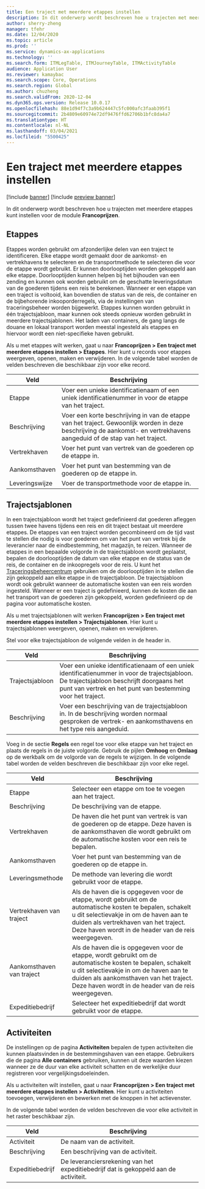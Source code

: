 ```yaml
---
title: Een traject met meerdere etappes instellen
description: In dit onderwerp wordt beschreven hoe u trajecten met meerdere etappes kunt instellen voor de module Francoprijzen.
author: sherry-zheng
manager: tfehr
ms.date: 12/04/2020
ms.topic: article
ms.prod: ''
ms.service: dynamics-ax-applications
ms.technology: ''
ms.search.form: ITMLegTable, ITMJourneyTable, ITMActivityTable
audience: Application User
ms.reviewer: kamaybac
ms.search.scope: Core, Operations
ms.search.region: Global
ms.author: chuzheng
ms.search.validFrom: 2020-12-04
ms.dyn365.ops.version: Release 10.0.17
ms.openlocfilehash: 88e1d94f7c3a9b624447c5fc000afc3faab395f1
ms.sourcegitcommit: 2b4809e60974e72df9476ffd62706b1bfc8da4a7
ms.translationtype: HT
ms.contentlocale: nl-NL
ms.lasthandoff: 03/04/2021
ms.locfileid: "5500425"
---
```

# <a name="multi-leg-journey-setup"></a>Een traject met meerdere etappes instellen

[!include [banner](../../includes/banner.md)]
[!include [preview banner](../includes/preview-banner.md)]

In dit onderwerp wordt beschreven hoe u trajecten met meerdere etappes kunt instellen voor de module **Francoprijzen**.

## <a name="legs"></a>Etappes

Etappes worden gebruikt om afzonderlijke delen van een traject te identificeren. Elke etappe wordt gemaakt door de aankomst- en vertrekhavens te selecteren en de transportmethode te selecteren die voor de etappe wordt gebruikt. Er kunnen doorlooptijden worden gekoppeld aan elke etappe. Doorlooptijden kunnen helpen bij het bijhouden van een zending en kunnen ook worden gebruikt om de geschatte leveringsdatum van de goederen tijdens een reis te berekenen. Wanneer er een etappe van een traject is voltooid, kan bovendien de status van de reis, de container en de bijbehorende inkooporderregels, via de instellingen van traceringsbeheer worden bijgewerkt. Etappes kunnen worden gebruikt in één trajectsjabloon, maar kunnen ook steeds opnieuw worden gebruikt in meerdere trajectsjablonen. Het laden van containers, de gang langs de douane en lokaal transport worden meestal ingesteld als etappes en hiervoor wordt een niet-specifieke haven gebruikt.

Als u met etappes wilt werken, gaat u naar **Francoprijzen \> Een traject met meerdere etappes instellen \> Etappes**. Hier kunt u records voor etappes weergeven, openen, maken en verwijderen. In de volgende tabel worden de velden beschreven die beschikbaar zijn voor elke record.

| Veld | Beschrijving |
|---|---|
| Etappe | Voer een unieke identificatienaam of een uniek identificatienummer in voor de etappe van het traject. |
| Beschrijving | Voer een korte beschrijving in van de etappe van het traject. Gewoonlijk worden in deze beschrijving de aankomst- en vertrekhavens aangeduid of de stap van het traject. |
| Vertrekhaven | Voer het punt van vertrek van de goederen op de etappe in. |
| Aankomsthaven | Voer het punt van bestemming van de goederen op de etappe in. |
| Leveringswijze | Voer de transportmethode voor de etappe in. |

## <a name="journey-templates"></a>Trajectsjablonen

In een trajectsjabloon wordt het traject gedefinieerd dat goederen afleggen tussen twee havens tijdens een reis en dit traject bestaat uit meerdere etappes. De etappes van een traject worden gecombineerd om de tijd vast te stellen die nodig is voor goederen om van het punt van vertrek bij de leverancier naar de eindbestemming, het magazijn, te reizen. Wanneer de etappes in een bepaalde volgorde in de trajectsjabloon wordt geplaatst, bepalen de doorlooptijden de datum van elke etappe en de status van de reis, de container en de inkoopregels voor de reis. U kunt het [Traceringsbeheercentrum](delivery-information-setup.md) gebruiken om de doorlooptijden in te stellen die zijn gekoppeld aan elke etappe in de trajectjabloon. De trajectsjabloon wordt ook gebruikt wanneer de automatische kosten van een reis worden ingesteld. Wanneer er een traject is gedefinieerd, kunnen de kosten die aan het transport van de goederen zijn gekoppeld, worden gedefinieerd op de pagina voor automatische kosten.

Als u met trajectsjablonen wilt werken **Francoprijzen \> Een traject met meerdere etappes instellen \> Trajectsjablonen**. Hier kunt u trajectsjablonen weergeven, openen, maken en verwijderen.

Stel voor elke trajectsjabloon de volgende velden in de header in.

| Veld | Beschrijving |
|---|---|
| Trajectsjabloon | Voer een unieke identificatienaam of een uniek identificatienummer in voor de trajectsjabloon. De trajectsjabloon beschrijft doorgaans het punt van vertrek en het punt van bestemming voor het traject. |
| Beschrijving | Voer een beschrijving van de trajectsjabloon in. In de beschrijving worden normaal gesproken de vertrek- en aankomsthavens en het type reis aangeduid. |

Voeg in de sectie **Regels** een regel toe voor elke etappe van het traject en plaats de regels in de juiste volgorde. Gebruik de pijlen **Omhoog** en **Omlaag** op de werkbalk om de volgorde van de regels te wijzigen. In de volgende tabel worden de velden beschreven die beschikbaar zijn voor elke regel.

| Veld | Beschrijving |
|---|---|
| Etappe | Selecteer een etappe om toe te voegen aan het traject. |
| Beschrijving | De beschrijving van de etappe. |
| Vertrekhaven | De haven die het punt van vertrek is van de goederen op de etappe. Deze haven is de aankomsthaven die wordt gebruikt om de automatische kosten voor een reis te bepalen. |
| Aankomsthaven | Voer het punt van bestemming van de goederen op de etappe in. |
| Leveringsmethode | De methode van levering die wordt gebruikt voor de etappe. |
| Vertrekhaven van traject | Als de haven die is opgegeven voor de etappe, wordt gebruikt om de automatische kosten te bepalen, schakelt u dit selectievakje in om de haven aan te duiden als vertrekhaven van het traject. Deze haven wordt in de header van de reis weergegeven. |
| Aankomsthaven van traject | Als de haven die is opgegeven voor de etappe, wordt gebruikt om de automatische kosten te bepalen, schakelt u dit selectievakje in om de haven aan te duiden als aankomsthaven van het traject. Deze haven wordt in de header van de reis weergegeven. |
| Expeditiebedrijf | Selecteer het expeditiebedrijf dat wordt gebruikt voor de etappe. |

## <a name="activities"></a>Activiteiten

De instellingen op de pagina **Activiteiten** bepalen de typen activiteiten die kunnen plaatsvinden in de bestemmingshaven van een etappe. Gebruikers die de pagina **Alle containers** gebruiken, kunnen uit deze waarden kiezen wanneer ze de duur van elke activiteit schatten en de werkelijke duur registreren voor vergelijkingsdoeleinden.

Als u activiteiten wilt instellen, gaat u naar **Francoprijzen \> Een traject met meerdere etappes instellen \> Activiteiten**. Hier kunt u activiteiten toevoegen, verwijderen en bewerken met de knoppen in het actievenster.

In de volgende tabel worden de velden beschreven die voor elke activiteit in het raster beschikbaar zijn.

| Veld | Beschrijving |
|---|---|
| Activiteit | De naam van de activiteit. |
| Beschrijving | Een beschrijving van de activiteit. |
| Expeditiebedrijf | De leveranciersrekening van het expeditiebedrijf dat is gekoppeld aan de activiteit. |
